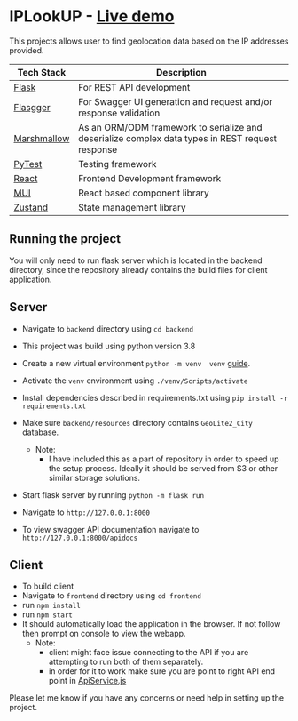 # IPLookUP - [Live demo](http://dhruvinmakwana.pythonanywhere.com/)

This projects allows user to find geolocation data based on the IP addresses provided.

| Tech Stack                                                   | Description                                                                                      |
|--------------------------------------------------------------|--------------------------------------------------------------------------------------------------|
| [Flask](https://flask.palletsprojects.com/)                  | For REST API development                                                                         |
| [Flasgger](https://github.com/flasgger/flasgger)             | For Swagger UI generation and request and/or response validation                                 |
| [Marshmallow](https://marshmallow.readthedocs.io/en/stable/) | As an ORM/ODM framework to serialize and deserialize complex data types in REST request response |
| [PyTest](https://pytest.org/)                                | Testing framework                                                                                |
| [React](https://react.dev/)                                  | Frontend Development framework                                                                   |
| [MUI](https://mui.com/)                                      | React based component library                                                                    |
| [Zustand](https://github.com/pmndrs/zustand)                 | State management library                                                                         |

## 

## Running the project
You will only need to run flask server which is located in the backend directory, since the repository already contains the build files for client application.

## Server
- Navigate to `backend` directory using `cd backend`

- This project was build using python version 3.8
- Create a new virtual environment  `python -m venv  venv` [guide](https://docs.python.org/3/library/venv.html).
- Activate the `venv` environment using `./venv/Scripts/activate`
- Install dependencies described in requirements.txt using `pip install -r requirements.txt`
- Make sure `backend/resources` directory contains `GeoLite2_City` database. 
  - Note:
    - I have included this as a part of repository in order to speed up the setup process. Ideally it should be served from S3 or other similar storage solutions.
- Start flask server by running  `python -m flask run`
- Navigate to `http://127.0.0.1:8000`
- To view swagger API documentation navigate to `http://127.0.0.1:8000/apidocs`

## Client
- To build client
- Navigate to `frontend` directory using `cd frontend`
- run `npm install`
- run `npm start`
- It should automatically load the application in the browser. If not follow then  prompt on console to view the webapp.
  - Note:
    - client might face issue connecting to the API if you are attempting to run both of them separately.
    - in order for it to work make sure you are point to right API end point in [ApiService.js](https://github.com/dhruvinmakwana/IPLookUP/blob/master/frontend/src/services/ApiService.js) 
    
Please let me know if you have any concerns or need help in setting up the project.
